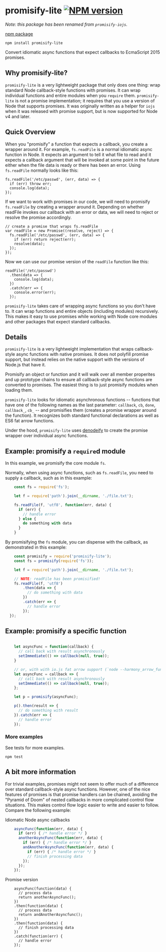 # promisify-lite [![NPM version][npm-image]][npm-url]

*Note: this package has been renamed from `promisify-iojs`.*

[npm package](https://www.npmjs.com/package/promisify-lite)

    npm install promisify-lite

Convert idiomatic async functions that expect callbacks to EcmaScript 2015 promises.

## Why promisify-lite?

`promisify-lite` is a very lightweight package that only does one thing: wrap standard
Node callback-style functions with promises. It can wrap individual functions and
entire modules when you `require` them. `promisify-lite` is not a promise implementation;
it requires that you use a version of Node that supports promises. It was originally
written as a helper for `iojs` when it was released with promise support, but is now
supported for Node v4 and later.

## Quick Overview

When you "promisify" a function that expects a callback, you create a wrapper around it.
For example, `fs.readFile` is a normal idiomatic async function in Node. It expects an
argument to tell it what file to read and it expects a callback argument that will be
invoked at some point in the future either when the file data is ready or there has been
an error. Using `fs.readFile` normally looks like this:

    fs.readFile('/etc/passwd', (err, data) => {
      if (err) throw err;
      console.log(data);
    });

If we want to work with promises in our code, we will need to promisify `fs.readFile` by
creating a wrapper around it. Depending on whether readFile invokes our callback with an
error or data, we will need to reject or resolve the promise accordingly.

    // create a promise that wraps fs.readFile
    var readFile = new Promise((resolve, reject) => {
      fs.readFile('/etc/passwd', (err, data) => {
        if (err) return reject(err);
        resolve(data);
      });  
    });

Now we can use our promise version of the `readFile` function like this:

    readFile('/etc/passwd')
      .then(data => {
        console.log(data);
      })
      .catch(err => {
        console.error(err);
      });

`promisify-lite` takes care of wrapping async functions so you don't have to. It can
wrap functions and entire objects (including modules) recursively. This makes it easy
to use promises while working with Node core modules and other packages that expect
standard callbacks.

## Details

`promisify-lite` is a very lightweight implementation that wraps callback-style async
functions with native promises. It does not polyfill promise support, but instead relies
on the native support with the versions of Node.js that have it.

Promisify an object or function and it will walk over all member properites
and up prototype chains to ensure all callback-style async functions are converted
to promises. The easiest thing is to just promisify modules when loading them.

`promisify-lite` looks for idiomatic asynchronous functions -- functions that have one of
the following names as the last parameter: `callback`, `cb`, `done`, `callback_`, `cb_`
-- and promisifies them (creates a promise wrapper around the function).
It recognizes both standard functional declarations as well as ES6 fat arrow functions.

Under the hood, `promisify-lite` uses [denodeify](https://www.npmjs.com/package/denodeify)
to create the promise wrapper over individual async functions.

## Example: promisify a `require`d module

In this example, we promisify the core module `fs`.

Normally, when using async functions, such as `fs.readFile`, you need to
supply a callback, such as in this example:

```js
    const fs = require('fs');

    let f = require('path').join(__dirname, './file.txt');

    fs.readFile(f, 'utf8', function(err, data) {
      if (err) {
        // handle error
      } else {
        do something with data
      }
    }
```

By promisifying the `fs` module, you can dispense with the callback, as
demonstrated in this example:

```js
    const promisify = require('promisify-lite');
    const fs = promisify(require('fs'));

    let f = require('path').join(__dirname, './file.txt');

    // NOTE: readFile has been promisified!
    fs.readFile(f, 'utf8')
        .then(data => {
          // do something with data
        })
        .catch(err => {
          // handle error
        });
  });

```

## Example: promisify a specific function

```js

    let asyncFunc = function(callback) {
      // call back with result asynchronously
      setImmediate(() => callback(null, true));
    }

    // or, with with io.js fat arrow support (`node --harmony_arrow_functions`)
    let asyncFunc = callback => {
      // call back with result asynchronously
      setImmediate(() => callback(null, true));
    };

    let p = promisify(asyncFunc);

    p().then(result => {
      // do something with result
    }).catch(err => {
      // handle error
    });
```

### More examples

See tests for more examples.

    npm test

## A bit more information

For trivial examples, promises might not seem to offer much of a difference over
standard callback-style async functions. However, one of the nice features of promises
is that promise handlers can be chained, avoiding the "Pyramid of Doom" of nested
callbacks in more complicated control flow situations. This makes control flow logic
easier to write and easier to follow. Compare the following example:

Idiomatic Node async callbacks

```js
    asyncFunc(function(err, data) {
      if (err) { /* handle error */ }
      anotherAsyncFunc(function(err, data) {
        if (err) { /* handle error */ }
        andAnotherAsyncFunc(function(err, data) {
          if (err) { /* handle error */ }
          // finish processing data
        });
      });
    });
```

Promise version

```
    asyncFunc(function(data) {
      // process data
      return anotherAsyncFunc();
    })
    .then(function(data) {
      // process data
      return andAnotherAsyncfunc();
    })
    .then(function(data) {
      // finish processing data
    })
    .catch(function(err) {
      // handle error
    });
```


[npm-image]: https://badge.fury.io/js/promisify-lite.svg
[npm-url]: https://npmjs.org/package/promisify-lite
